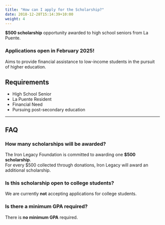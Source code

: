 ```yaml
---
title: "How can I apply for the Scholarship?"
date: 2018-12-28T15:14:39+10:00
weight: 4
---
```


**$500 scholarship** opportunity awarded to high school seniors from La Puente.  
### **Applications open in February 2025!**  

Aims to provide financial assistance to low-income students in the pursuit of higher education.

## Requirements
- High School Senior  
- La Puente Resident  
- Financial Need  
- Pursuing post-secondary education  

---
## FAQ

### **How many scholarships will be awarded?**
The Iron Legacy Foundation is committed to awarding one **$500 scholarship**.  
For every $500 collected through donations, Iron Legacy will award an additional scholarship.

### **Is this scholarship open to college students?**
We are currently **not** accepting applications for college students.

### **Is there a minimum GPA required?**
There is **no minimum GPA** required.